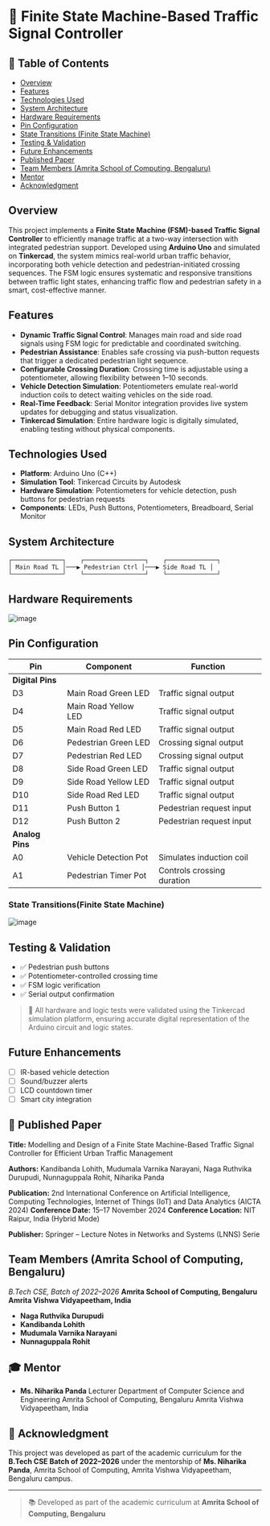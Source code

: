 # 🚦 Finite State Machine-Based Traffic Signal Controller

## 📌 Table of Contents

- [Overview](#overview)
- [Features](#features)
- [Technologies Used](#technologies-used)
- [System Architecture](#system-architecture)
- [Hardware Requirements](#hardware-requirements)
- [Pin Configuration](#pin-configuration)
- [State Transitions (Finite State Machine)](#state-transitionsfinite-state-machine)
- [Testing & Validation](#testing--validation)
- [Future Enhancements](#future-enhancements)
- [Published Paper](#-published-paper)
- [Team Members (Amrita School of Computing, Bengaluru)](#team-members-amrita-school-of-computing-bengaluru)
- [Mentor](#-mentor)
- [Acknowledgment](#-acknowledgment)


## Overview

This project implements a **Finite State Machine (FSM)-based Traffic Signal Controller** to efficiently manage traffic at a two-way intersection with integrated pedestrian support. Developed using **Arduino Uno** and simulated on **Tinkercad**, the system mimics real-world urban traffic behavior, incorporating both vehicle detection and pedestrian-initiated crossing sequences. The FSM logic ensures systematic and responsive transitions between traffic light states, enhancing traffic flow and pedestrian safety in a smart, cost-effective manner.

## Features

- **Dynamic Traffic Signal Control**: Manages main road and side road signals using FSM logic for predictable and coordinated switching.  
- **Pedestrian Assistance**: Enables safe crossing via push-button requests that trigger a dedicated pedestrian light sequence.  
- **Configurable Crossing Duration**: Crossing time is adjustable using a potentiometer, allowing flexibility between 1–10 seconds.  
- **Vehicle Detection Simulation**: Potentiometers emulate real-world induction coils to detect waiting vehicles on the side road.  
- **Real-Time Feedback**: Serial Monitor integration provides live system updates for debugging and status visualization.  
- **Tinkercad Simulation**: Entire hardware logic is digitally simulated, enabling testing without physical components.


## Technologies Used

* **Platform**: Arduino Uno (C++)
* **Simulation Tool**: Tinkercad Circuits by Autodesk
* **Hardware Simulation**: Potentiometers for vehicle detection, push buttons for pedestrian requests
* **Components**: LEDs, Push Buttons, Potentiometers, Breadboard, Serial Monitor

## System Architecture

```
┌──────────────┐    ┌─────────────────┐    ┌──────────────┐
│ Main Road TL │───▶ Pedestrian Ctrl │───▶ Side Road TL │
└──────────────┘    └─────────────────┘    └──────────────┘
```
## Hardware Requirements 
![image](https://github.com/user-attachments/assets/fed9f4f8-ccf5-4790-9ccc-017da26942d7)



## Pin Configuration

| Pin | Component | Function |
|-----|-----------|----------|
| **Digital Pins** |
| D3 | Main Road Green LED | Traffic signal output |
| D4 | Main Road Yellow LED | Traffic signal output |
| D5 | Main Road Red LED | Traffic signal output |
| D6 | Pedestrian Green LED | Crossing signal output |
| D7 | Pedestrian Red LED | Crossing signal output |
| D8 | Side Road Green LED | Traffic signal output |
| D9 | Side Road Yellow LED | Traffic signal output |
| D10 | Side Road Red LED | Traffic signal output |
| D11 | Push Button 1 | Pedestrian request input |
| D12 | Push Button 2 | Pedestrian request input |
| **Analog Pins** |
| A0 | Vehicle Detection Pot | Simulates induction coil |
| A1 | Pedestrian Timer Pot | Controls crossing duration |

### State Transitions(Finite State Machine) 

![image](https://github.com/user-attachments/assets/7419986a-ea16-4d8d-87ba-83bb062299aa)

## Testing & Validation

* ✅ Pedestrian push buttons
* ✅ Potentiometer-controlled crossing time
* ✅ FSM logic verification
* ✅ Serial output confirmation

> 🧪 All hardware and logic tests were validated using the Tinkercad simulation platform, ensuring accurate digital representation of the Arduino circuit and logic states.

## Future Enhancements

* [ ] IR-based vehicle detection
* [ ] Sound/buzzer alerts
* [ ] LCD countdown timer
* [ ] Smart city integration

## 📄 Published Paper

**Title:** Modelling and Design of a Finite State Machine-Based Traffic Signal Controller for Efficient Urban Traffic Management

**Authors:** Kandibanda Lohith, Mudumala Varnika Narayani, Naga Ruthvika Durupudi, Nunnaguppala Rohit, Niharika Panda

**Publication:** 2nd International Conference on Artificial Intelligence, Computing Technologies, Internet of Things (IoT) and Data Analytics (AICTA 2024)
**Conference Date:** 15–17 November 2024
**Conference Location:** NIT Raipur, India (Hybrid Mode)

**Publisher:** Springer – Lecture Notes in Networks and Systems (LNNS) Serie

## Team Members (Amrita School of Computing, Bengaluru)

*B.Tech CSE, Batch of 2022–2026*
**Amrita School of Computing, Bengaluru**
**Amrita Vishwa Vidyapeetham, India**

* **Naga Ruthvika Durupudi**
* **Kandibanda Lohith**
* **Mudumala Varnika Narayani**
* **Nunnaguppala Rohit**

## 🎓 Mentor

* **Ms. Niharika Panda**
  Lecturer
  Department of Computer Science and Engineering
  Amrita School of Computing, Bengaluru
  Amrita Vishwa Vidyapeetham, India

## 🙏 Acknowledgment

This project was developed as part of the academic curriculum for the **B.Tech CSE Batch of 2022–2026** under the mentorship of **Ms. Niharika Panda**, Amrita School of Computing, Amrita Vishwa Vidyapeetham, Bengaluru campus.

---

> 📚 Developed as part of the academic curriculum at **Amrita School of Computing, Bengaluru**
